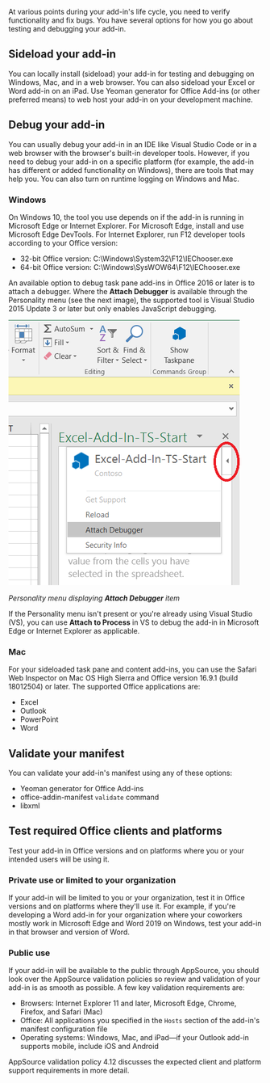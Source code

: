 At various points during your add-in's life cycle, you need to verify functionality and fix bugs. You have several options for how you go about testing and debugging your add-in.

## Sideload your add-in

You can locally install (sideload) your add-in for testing and debugging on Windows, Mac, and in a web browser. You can also sideload your Excel or Word add-in on an iPad. Use Yeoman generator for Office Add-ins (or other preferred means) to web host your add-in on your development machine.

## Debug your add-in

You can usually debug your add-in in an IDE like Visual Studio Code or in a web browser with the browser's built-in developer tools. However, if you need to debug your add-in on a specific platform (for example, the add-in has different or added functionality on Windows), there are tools that may help you. You can also turn on runtime logging on Windows and Mac.

### Windows

On Windows 10, the tool you use depends on if the add-in is running in Microsoft Edge or Internet Explorer. For Microsoft Edge, install and use Microsoft Edge DevTools. For Internet Explorer, run F12 developer tools according to your Office version:

- 32-bit Office version: C:\Windows\System32\F12\IEChooser.exe
- 64-bit Office version: C:\Windows\SysWOW64\F12\IEChooser.exe

An available option to debug task pane add-ins in Office 2016 or later is to attach a debugger. Where the **Attach Debugger** is available through the Personality menu (see the next image), the supported tool is Visual Studio 2015 Update 3 or later but only enables JavaScript debugging.

![Personality menu displaying **Attach Debugger** item in Excel on Windows](../media/attach-debugger.png)

*Personality menu displaying **Attach Debugger** item*

If the Personality menu isn't present or you're already using Visual Studio (VS), you can use **Attach to Process** in VS to debug the add-in in Microsoft Edge or Internet Explorer as applicable.

### Mac

For your sideloaded task pane and content add-ins, you can use the Safari Web Inspector on Mac OS High Sierra and Office version 16.9.1 (build 18012504) or later. The supported Office applications are:

- Excel
- Outlook
- PowerPoint
- Word

## Validate your manifest

You can validate your add-in's manifest using any of these options:

- Yeoman generator for Office Add-ins
- office-addin-manifest `validate` command
- libxml

## Test required Office clients and platforms

Test your add-in in Office versions and on platforms where you or your intended users will be using it.

### Private use or limited to your organization

If your add-in will be limited to you or your organization, test it in Office versions and on platforms where they'll use it. For example, if you're developing a Word add-in for your organization where your coworkers mostly work in Microsoft Edge and Word 2019 on Windows, test your add-in in that browser and version of Word.

### Public use

If your add-in will be available to the public through AppSource, you should look over the AppSource validation policies so review and validation of your add-in is as smooth as possible. A few key validation requirements are:

- Browsers: Internet Explorer 11 and later, Microsoft Edge, Chrome, Firefox, and Safari (Mac)
- Office: All applications you specified in the `Hosts` section of the add-in's manifest configuration file
- Operating systems: Windows, Mac, and iPad&mdash;if your Outlook add-in supports mobile, include iOS and Android

AppSource validation policy 4.12 discusses the expected client and platform support requirements in more detail.
